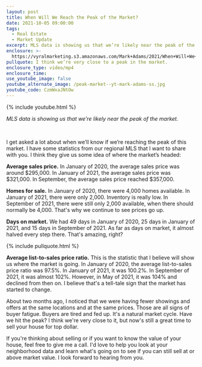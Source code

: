 ```yaml
---
layout: post
title: When Will We Reach the Peak of the Market?
date: 2021-10-05 09:00:00
tags:
  - Real Estate
  - Market Update
excerpt: MLS data is showing us that we’re likely near the peak of the market.
enclosure: >-
  https://vyralmarketing.s3.amazonaws.com/Mark+Adams/2021/When+Will+We+Reach+the+Peak+of+the+Market_.mp4
pullquote: I think we’re very close to a peak in the market.
enclosure_type: video/mp4
enclosure_time:
use_youtube_image: false
youtube_alternate_image: /peak-market--yt-mark-adams-ss.jpg
youtube_code: CzmWxaJNtOw
---
```

{% include youtube.html %}

*MLS data is showing us that we’re likely near the peak of the market.*

<center>&nbsp;</center>

I get asked a lot about when we’ll know if we’re reaching the peak of this market. I have some statistics from our regional MLS that I want to share with you. I think they give us some idea of where the market’s headed:

**Average sales price.** In January of 2020, the average sales price was around $295,000. In January of 2021, the average sales price was $321,000. In September, the average sales price reached $357,000.

**Homes for sale.** In January of 2020, there were 4,000 homes available. In January of 2021, there were only 2,000. Inventory is really low. In September of 2021, there were still only 2,000 available, when there should normally be 4,000. That's why we continue to see prices go up.

**Days on market.** We had 49 days in January of 2020, 25 days in January of 2021, and 15 days in September of 2021. As far as days on market, it almost halved every step there. That's amazing, right?

{% include pullquote.html %}

**Average list-to-sales price ratio.** This is the statistic that I believe will show us where the market is going. In January of 2020, the average list-to-sales price ratio was 97.5%. In January of 2021, it was 100.2%. In September of 2021, it was almost 102%. However, in May of 2021, it was 104% and declined from then on. I believe that's a tell-tale sign that the market has started to change.

About two months ago, I noticed that we were having fewer showings and offers at the same locations and at the same prices. Those are all signs of buyer fatigue. Buyers are tired and fed up. It's a natural market cycle. Have we hit the peak? I think we're very close to it, but now's still a great time to sell your house for top dollar.

If you're thinking about selling or if you want to know the value of your house, feel free to give me a call. I'd love to help you look at your neighborhood data and learn what's going on to see if you can still sell at or above market value. I look forward to hearing from you.
